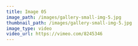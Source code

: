 ```yaml
---
title: Image 05
image_path: /images/gallery-small-img-5.jpg
thumbnail_path: /images/gallery-small-img-5.jpg
image_type: video
video_url: https://vimeo.com/8245346
---
```

